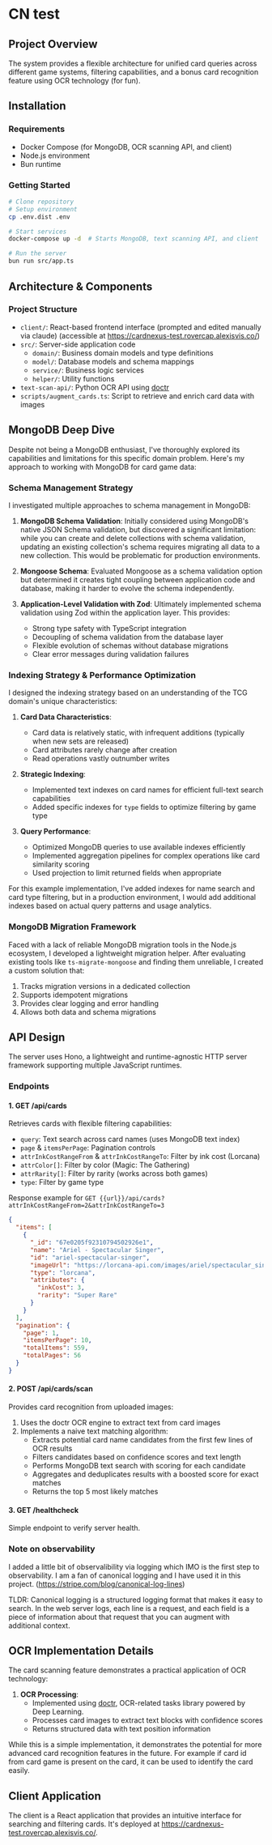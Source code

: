 # CN test

## Project Overview

The system provides a flexible architecture for unified card queries across different game systems, filtering capabilities, and a bonus card recognition feature using OCR technology (for fun).

## Installation

### Requirements
- Docker Compose (for MongoDB, OCR scanning API, and client)
- Node.js environment
- Bun runtime

### Getting Started
```bash
# Clone repository
# Setup environment
cp .env.dist .env

# Start services
docker-compose up -d  # Starts MongoDB, text scanning API, and client

# Run the server
bun run src/app.ts
```

## Architecture & Components

### Project Structure
- `client/`: React-based frontend interface (prompted and edited manually via claude) (accessible at https://cardnexus-test.rovercap.alexisvis.co/)
- `src/`: Server-side application code
    - `domain/`: Business domain models and type definitions
    - `model/`: Database models and schema mappings
    - `service/`: Business logic services
    - `helper/`: Utility functions
- `text-scan-api/`: Python OCR API using [doctr](https://github.com/mindee/doctr)
- `scripts/augment_cards.ts`: Script to retrieve and enrich card data with images

## MongoDB Deep Dive

Despite not being a MongoDB enthusiast, I've thoroughly explored its capabilities and limitations for this specific domain problem. Here's my approach to working with MongoDB for card game data:

### Schema Management Strategy

I investigated multiple approaches to schema management in MongoDB:

1. **MongoDB Schema Validation**: Initially considered using MongoDB's native JSON Schema validation, but discovered a significant limitation: while you can create and delete collections with schema validation, updating an existing collection's schema requires migrating all data to a new collection. This would be problematic for production environments.

2. **Mongoose Schema**: Evaluated Mongoose as a schema validation option but determined it creates tight coupling between application code and database, making it harder to evolve the schema independently.

3. **Application-Level Validation with Zod**: Ultimately implemented schema validation using Zod within the application layer. This provides:
    - Strong type safety with TypeScript integration
    - Decoupling of schema validation from the database layer
    - Flexible evolution of schemas without database migrations
    - Clear error messages during validation failures

### Indexing Strategy & Performance Optimization

I designed the indexing strategy based on an understanding of the TCG domain's unique characteristics:

1. **Card Data Characteristics**:
    - Card data is relatively static, with infrequent additions (typically when new sets are released)
    - Card attributes rarely change after creation
    - Read operations vastly outnumber writes

2. **Strategic Indexing**:
    - Implemented text indexes on card names for efficient full-text search capabilities
    - Added specific indexes for `type` fields to optimize filtering by game type

3. **Query Performance**:
    - Optimized MongoDB queries to use available indexes efficiently
    - Implemented aggregation pipelines for complex operations like card similarity scoring
    - Used projection to limit returned fields when appropriate

For this example implementation, I've added indexes for name search and card type filtering, but in a production environment, I would add additional indexes based on actual query patterns and usage analytics.

### MongoDB Migration Framework

Faced with a lack of reliable MongoDB migration tools in the Node.js ecosystem, I developed a lightweight migration helper. After evaluating existing tools like `ts-migrate-mongoose` and finding them unreliable, I created a custom solution that:

1. Tracks migration versions in a dedicated collection
2. Supports idempotent migrations
3. Provides clear logging and error handling
4. Allows both data and schema migrations

## API Design

The server uses Hono, a lightweight and runtime-agnostic HTTP server framework supporting multiple JavaScript runtimes.

### Endpoints

#### 1. GET /api/cards
Retrieves cards with flexible filtering capabilities:

- `query`: Text search across card names (uses MongoDB text index)
- `page` & `itemsPerPage`: Pagination controls
- `attrInkCostRangeFrom` & `attrInkCostRangeTo`: Filter by ink cost (Lorcana)
- `attrColor[]`: Filter by color (Magic: The Gathering)
- `attrRarity[]`: Filter by rarity (works across both games)
- `type`: Filter by game type

Response example for `GET {{url}}/api/cards?attrInkCostRangeFrom=2&attrInkCostRangeTo=3`
```json
{
  "items": [
    {
      "_id": "67e0205f92310794502926e1",
      "name": "Ariel - Spectacular Singer",
      "id": "ariel-spectacular-singer",
      "imageUrl": "https://lorcana-api.com/images/ariel/spectacular_singer/ariel-spectacular_singer-large.png",
      "type": "lorcana",
      "attributes": {
        "inkCost": 3,
        "rarity": "Super Rare"
      }
    }
  ],
  "pagination": {
    "page": 1,
    "itemsPerPage": 10,
    "totalItems": 559,
    "totalPages": 56
  }
}
```

#### 2. POST /api/cards/scan
Provides card recognition from uploaded images:

1. Uses the doctr OCR engine to extract text from card images
2. Implements a naive text matching algorithm:
    - Extracts potential card name candidates from the first few lines of OCR results
    - Filters candidates based on confidence scores and text length
    - Performs MongoDB text search with scoring for each candidate
    - Aggregates and deduplicates results with a boosted score for exact matches
    - Returns the top 5 most likely matches

#### 3. GET /healthcheck
Simple endpoint to verify server health.

### Note on observability

I added a little bit of observalibility via logging which IMO is the first step to observability.
I am a fan of canonical logging and I have used it in this project. (https://stripe.com/blog/canonical-log-lines)

TLDR: Canonical logging is a structured logging format that makes it easy to search. In the web server logs, each line is a request, and each field is a piece of information about that request that you can augment with additional context.


## OCR Implementation Details

The card scanning feature demonstrates a practical application of OCR technology:

1. **OCR Processing**:
    - Implemented using [doctr](https://github.com/mindee/doctr), OCR-related tasks library powered by Deep Learning.
    - Processes card images to extract text blocks with confidence scores
    - Returns structured data with text position information

While this is a simple implementation, it demonstrates the potential for more advanced card recognition features in the future.
For example if card id from card game is present on the card, it can be used to identify the card easily.

## Client Application

The client is a React application that provides an intuitive interface for searching and filtering cards. It's deployed at https://cardnexus-test.rovercap.alexisvis.co/.
